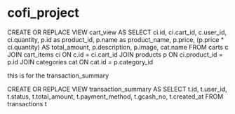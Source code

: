 # cofi_project


CREATE OR REPLACE VIEW cart_view AS 
	SELECT ci.id, ci.cart_id, c.user_id,
				ci.quantity,
                p.id as product_id,
                p.name as product_name, 
                p.price,
				(p.price * ci.quantity) AS total_amount,
                p.description,
                p.image,
				cat.name
	FROM carts c
	JOIN cart_items ci ON c.id = ci.cart_id
	JOIN products p ON ci.product_id = p.id
	JOIN categories cat ON cat.id = p.category_id



this is for the transaction_summary

CREATE OR REPLACE VIEW transaction_summary AS
		SELECT t.id, t.user_id, t.status, t.total_amount, t.payment_method, t.gcash_no, t.created_at
		FROM transactions t

